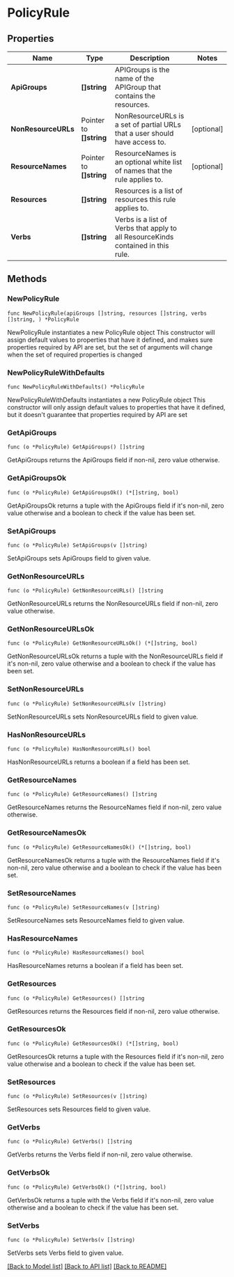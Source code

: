 # PolicyRule

## Properties

Name | Type | Description | Notes
------------ | ------------- | ------------- | -------------
**ApiGroups** | **[]string** | APIGroups is the name of the APIGroup that contains the resources. | 
**NonResourceURLs** | Pointer to **[]string** | NonResourceURLs is a set of partial URLs that a user should have access to. | [optional] 
**ResourceNames** | Pointer to **[]string** | ResourceNames is an optional white list of names that the rule applies to. | [optional] 
**Resources** | **[]string** | Resources is a list of resources this rule applies to. | 
**Verbs** | **[]string** | Verbs is a list of Verbs that apply to all ResourceKinds contained in this rule. | 

## Methods

### NewPolicyRule

`func NewPolicyRule(apiGroups []string, resources []string, verbs []string, ) *PolicyRule`

NewPolicyRule instantiates a new PolicyRule object
This constructor will assign default values to properties that have it defined,
and makes sure properties required by API are set, but the set of arguments
will change when the set of required properties is changed

### NewPolicyRuleWithDefaults

`func NewPolicyRuleWithDefaults() *PolicyRule`

NewPolicyRuleWithDefaults instantiates a new PolicyRule object
This constructor will only assign default values to properties that have it defined,
but it doesn't guarantee that properties required by API are set

### GetApiGroups

`func (o *PolicyRule) GetApiGroups() []string`

GetApiGroups returns the ApiGroups field if non-nil, zero value otherwise.

### GetApiGroupsOk

`func (o *PolicyRule) GetApiGroupsOk() (*[]string, bool)`

GetApiGroupsOk returns a tuple with the ApiGroups field if it's non-nil, zero value otherwise
and a boolean to check if the value has been set.

### SetApiGroups

`func (o *PolicyRule) SetApiGroups(v []string)`

SetApiGroups sets ApiGroups field to given value.


### GetNonResourceURLs

`func (o *PolicyRule) GetNonResourceURLs() []string`

GetNonResourceURLs returns the NonResourceURLs field if non-nil, zero value otherwise.

### GetNonResourceURLsOk

`func (o *PolicyRule) GetNonResourceURLsOk() (*[]string, bool)`

GetNonResourceURLsOk returns a tuple with the NonResourceURLs field if it's non-nil, zero value otherwise
and a boolean to check if the value has been set.

### SetNonResourceURLs

`func (o *PolicyRule) SetNonResourceURLs(v []string)`

SetNonResourceURLs sets NonResourceURLs field to given value.

### HasNonResourceURLs

`func (o *PolicyRule) HasNonResourceURLs() bool`

HasNonResourceURLs returns a boolean if a field has been set.

### GetResourceNames

`func (o *PolicyRule) GetResourceNames() []string`

GetResourceNames returns the ResourceNames field if non-nil, zero value otherwise.

### GetResourceNamesOk

`func (o *PolicyRule) GetResourceNamesOk() (*[]string, bool)`

GetResourceNamesOk returns a tuple with the ResourceNames field if it's non-nil, zero value otherwise
and a boolean to check if the value has been set.

### SetResourceNames

`func (o *PolicyRule) SetResourceNames(v []string)`

SetResourceNames sets ResourceNames field to given value.

### HasResourceNames

`func (o *PolicyRule) HasResourceNames() bool`

HasResourceNames returns a boolean if a field has been set.

### GetResources

`func (o *PolicyRule) GetResources() []string`

GetResources returns the Resources field if non-nil, zero value otherwise.

### GetResourcesOk

`func (o *PolicyRule) GetResourcesOk() (*[]string, bool)`

GetResourcesOk returns a tuple with the Resources field if it's non-nil, zero value otherwise
and a boolean to check if the value has been set.

### SetResources

`func (o *PolicyRule) SetResources(v []string)`

SetResources sets Resources field to given value.


### GetVerbs

`func (o *PolicyRule) GetVerbs() []string`

GetVerbs returns the Verbs field if non-nil, zero value otherwise.

### GetVerbsOk

`func (o *PolicyRule) GetVerbsOk() (*[]string, bool)`

GetVerbsOk returns a tuple with the Verbs field if it's non-nil, zero value otherwise
and a boolean to check if the value has been set.

### SetVerbs

`func (o *PolicyRule) SetVerbs(v []string)`

SetVerbs sets Verbs field to given value.



[[Back to Model list]](../README.md#documentation-for-models) [[Back to API list]](../README.md#documentation-for-api-endpoints) [[Back to README]](../README.md)


